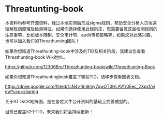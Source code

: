 # Threatunting-book

本资料均参考开源资料，经过本地实测后形成sigma规则，帮助安全分析人员快速理解规则原理及检测特征。如果你选择使用此规则库，您需要留意这些检测规则的注意事项，比如版本限制、安全审计项、audit审核策略等，如果您对此感兴趣，也可以加入我们的Threathunting团队！

如果你想知道Threathunting-book中涉及的TID及相关阶段，我建议您查看Threathunting-book Wiki地址。

<https://github.com/12306Bro/Threathunting-book/wiki/Threathunting-Book>

如果你想知道Threathuntingbook覆盖了哪些TID，请移步查看图表文档。

<https://drive.google.com/file/d/1cN4v19n9my7qwOT3HLAVfr0Eec_2Xpxf/view?usp=sharing>

关于ATT&CK矩阵图，是在各位大牛公开资料的基础上完善成型的。

目前已覆盖52个TID，未来我们将会持续更新！
